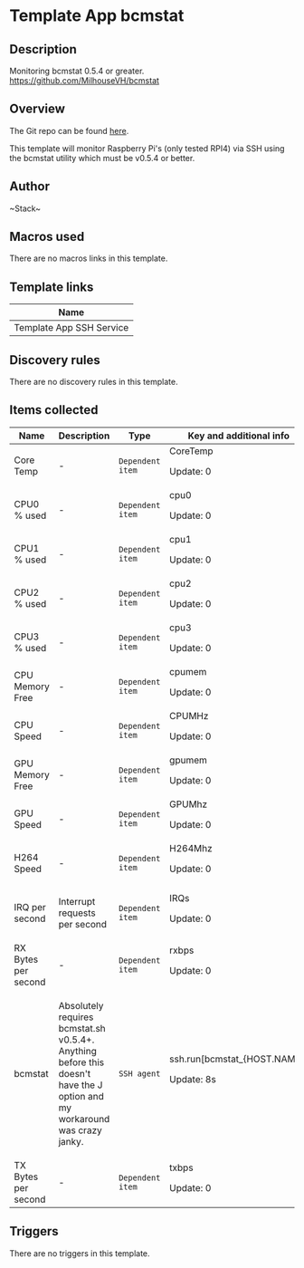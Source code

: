 # Template App bcmstat

## Description

Monitoring bcmstat 0.5.4 or greater. https://github.com/MilhouseVH/bcmstat

## Overview

The Git repo can be found [here](https://gitlab.com/i.am.stack/zabbix_bcmstat_raspberrypi).


This template will monitor Raspberry Pi's (only tested RPI4) via SSH using the bcmstat utility which must be v0.5.4 or better. 



## Author

~Stack~

## Macros used

There are no macros links in this template.

## Template links

|Name|
|----|
|Template App SSH Service|
## Discovery rules

There are no discovery rules in this template.

## Items collected

|Name|Description|Type|Key and additional info|
|----|-----------|----|----|
|Core Temp|<p>-</p>|`Dependent item`|CoreTemp<p>Update: 0</p>|
|CPU0 % used|<p>-</p>|`Dependent item`|cpu0<p>Update: 0</p>|
|CPU1 % used|<p>-</p>|`Dependent item`|cpu1<p>Update: 0</p>|
|CPU2 % used|<p>-</p>|`Dependent item`|cpu2<p>Update: 0</p>|
|CPU3 % used|<p>-</p>|`Dependent item`|cpu3<p>Update: 0</p>|
|CPU Memory Free|<p>-</p>|`Dependent item`|cpumem<p>Update: 0</p>|
|CPU Speed|<p>-</p>|`Dependent item`|CPUMHz<p>Update: 0</p>|
|GPU Memory Free|<p>-</p>|`Dependent item`|gpumem<p>Update: 0</p>|
|GPU Speed|<p>-</p>|`Dependent item`|GPUMhz<p>Update: 0</p>|
|H264 Speed|<p>-</p>|`Dependent item`|H264Mhz<p>Update: 0</p>|
|IRQ per second|<p>Interrupt requests per second</p>|`Dependent item`|IRQs<p>Update: 0</p>|
|RX Bytes per second|<p>-</p>|`Dependent item`|rxbps<p>Update: 0</p>|
|bcmstat|<p>Absolutely requires bcmstat.sh v0.5.4+. Anything before this doesn't have the J option and my workaround was crazy janky.</p>|`SSH agent`|ssh.run[bcmstat_{HOST.NAME}]<p>Update: 8s</p>|
|TX Bytes per second|<p>-</p>|`Dependent item`|txbps<p>Update: 0</p>|
## Triggers

There are no triggers in this template.

